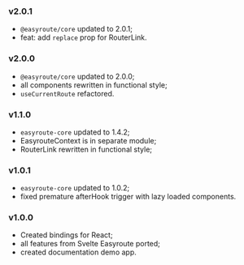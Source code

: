 ### v2.0.1
* `@easyroute/core` updated to 2.0.1;
* feat: add `replace` prop for RouterLink.

### v2.0.0
* `@easyroute/core` updated to 2.0.0;
* all components rewritten in functional style;
* `useCurrentRoute` refactored.

### v1.1.0
* `easyroute-core` updated to 1.4.2;
* EasyrouteContext is in separate module;
* RouterLink rewritten in functional style;

### v1.0.1
* `easyroute-core` updated to 1.0.2;
* fixed premature afterHook trigger with lazy loaded components.

### v1.0.0
* Created bindings for React;
* all features from Svelte Easyroute ported;
* created documentation demo app.

